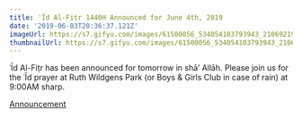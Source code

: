 ```yaml
---
title: ʿĪd Al-Fiṭr 1440H Announced for June 4th, 2019
date: '2019-06-03T20:36:37.121Z'
imageUrl: https://s7.gifyu.com/images/61500056_534054103793943_2106921951086772224_o.jpg_nc_cat105_nc_sid8024bb_nc_ohco7qx0HRxOssAX_zNLHE_nc_htscontent.fybz1-1a3f97b56bdc3f621.jpg
thumbnailUrl: https://s7.gifyu.com/images/61500056_534054103793943_2106921951086772224_o.jpg_nc_cat105_nc_sid8024bbefgeyJpIjoidCJ9_nc_ohco7qx0HRxOssAX_zNLHE_nc_htscontent.fybz1-1.jpg
---
```


ʿĪd Al-Fiṭr has been announced for tomorrow in shā’ Allāh. Please join us for the ʿĪd prayer at Ruth Wildgens Park (or Boys & Girls Club in case of rain) at 9:00AM sharp.

[Announcement](https://twitter.com/spagov/status/1135593699964940291)
